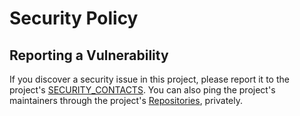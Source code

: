 # Security Policy

## Reporting a Vulnerability

If you discover a security issue in this project, please report it to the project's [SECURITY_CONTACTS](SECURITY_CONTACTS). You can also ping the project's maintainers through the project's [Repositories](https://github.com/nholuongut/kubernetes-mixin/issues), privately.
